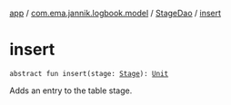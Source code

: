 [app](../../index.md) / [com.ema.jannik.logbook.model](../index.md) / [StageDao](index.md) / [insert](./insert.md)

# insert

`abstract fun insert(stage: `[`Stage`](../-stage/index.md)`): `[`Unit`](https://kotlinlang.org/api/latest/jvm/stdlib/kotlin/-unit/index.html)

Adds an entry to the table stage.

